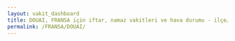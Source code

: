 ```yaml
---
layout: vakit_dashboard
title: DOUAI, FRANSA için iftar, namaz vakitleri ve hava durumu - ilçe/eyalet seç
permalink: /FRANSA/DOUAI/
---
```


<script type="text/javascript">
  var GLOBAL_COUNTRY = 'FRANSA';
  var GLOBAL_CITY = 'DOUAI';
  var GLOBAL_STATE = '';
  var lat = 72;
  var lon = 21;
</script>
